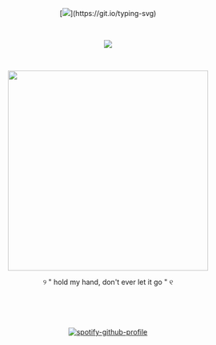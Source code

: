 <div align="center">

[![](https://readme-typing-svg.herokuapp.com?font=Fira+Code&pause=800&color=a69d94&center=true&vCenter=true&width=600&lines=How+can+we+escape+.+.;What's+happened+to,;all+those+others+who've+gone+before+us+two?)](https://git.io/typing-svg)

<br> <p align="center">![](https://komarev.com/ghpvc/?username=Litanchovy&label=✦&color=A6A096)</p>
<br>
<p align="center">
      <img height=400 src="https://files.catbox.moe/xa05il.png">
    </p>
          
<p align="center">
      ୨  " hold my hand, don't ever let it go "  ୧
  <br>    ‎
      ‎
<br>
<br>
<br>
<br>
<div></div>
      
<div align="center">
      
[![spotify-github-profile](https://spotify-github-profile.kittinanx.com/api/view?uid=31rgvgg5dbtf4bjseamyqpvh3idm&cover_image=true&theme=natemoo-re&show_offline=false&background_color=121212&interchange=false&bar_color=a69d94&bar_color_cover=false)](https://github.com/kittinan/spotify-github-profile)
<br>
